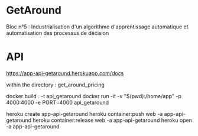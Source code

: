 # GetAround
Bloc n°5 : Industrialisation d'un algorithme d'apprentissage automatique et automatisation des processus de décision





# API

https://app-api-getaround.herokuapp.com/docs

within the directory : get_around_pricing

docker build . -t api_getaround
docker run -it -v "$(pwd):/home/app" -p 4000:4000 -e PORT=4000 api_getaround

heroku create app-api-getaround
heroku container:push web -a app-api-getaround
heroku container:release web -a app-api-getaround
heroku open -a app-api-getaround

